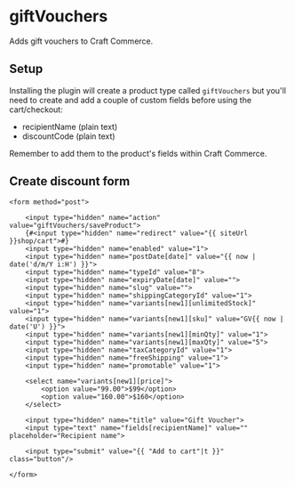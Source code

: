 # giftVouchers
Adds gift vouchers to Craft Commerce.
## Setup
Installing the plugin will create a product type called `giftVouchers` but you'll need to create and add a couple of custom fields before using the cart/checkout:
- recipientName (plain text)
- discountCode (plain text)

Remember to add them to the product's fields within Craft Commerce.


## Create discount form
```
<form method="post">

    <input type="hidden" name="action" value="giftVouchers/saveProduct">
    {#<input type="hidden" name="redirect" value="{{ siteUrl }}shop/cart">#}
    <input type="hidden" name="enabled" value="1">
    <input type="hidden" name="postDate[date]" value="{{ now | date('d/m/Y i:H') }}">
    <input type="hidden" name="typeId" value="8">
    <input type="hidden" name="expiryDate[date]" value="">
    <input type="hidden" name="slug" value="">
    <input type="hidden" name="shippingCategoryId" value="1">
    <input type="hidden" name="variants[new1][unlimitedStock]" value="1">
    <input type="hidden" name="variants[new1][sku]" value="GV{{ now | date('U') }}">
    <input type="hidden" name="variants[new1][minQty]" value="1">
    <input type="hidden" name="variants[new1][maxQty]" value="5">
    <input type="hidden" name="taxCategoryId" value="1">
    <input type="hidden" name="freeShipping" value="1">
    <input type="hidden" name="promotable" value="1">

    <select name="variants[new1][price]">
        <option value="99.00">$99</option>
        <option value="160.00">$160</option>
    </select>

    <input type="hidden" name="title" value="Gift Voucher">
    <input type="text" name="fields[recipientName]" value="" placeholder="Recipient name">

    <input type="submit" value="{{ "Add to cart"|t }}" class="button"/>

</form>
```
